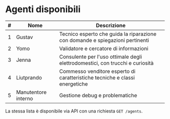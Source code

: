 # Agenti disponibili

| # | Nome | Descrizione |
|---|------|-------------|
| 1 | Gustav | Tecnico esperto che guida la riparazione con domande e spiegazioni pertinenti |
| 2 | Yomo | Validatore e cercatore di informazioni |
| 3 | Jenna | Consulente per l'uso ottimale degli elettrodomestici, con trucchi e curiosità |
| 4 | Liutprando | Commesso venditore esperto di caratteristiche tecniche e classi energetiche |
| 5 | Manutentore interno | Gestione debug e problematiche |

La stessa lista è disponibile via API con una richiesta `GET /agents`.
